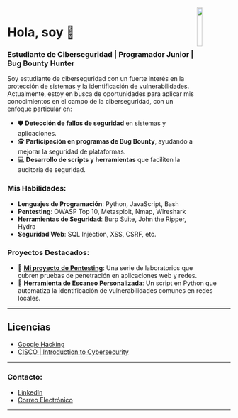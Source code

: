 

<img align="right" src="https://media.licdn.com/dms/image/v2/D4E03AQHQYw5xLiYh9A/profile-displayphoto-shrink_800_800/profile-displayphoto-shrink_800_800/0/1689976987838?e=1735171200&v=beta&t=tbi0tVd-fq8x0osrHTh-4CMLRcw9UFE8kP4vHSnCL8I" width="15%">

# Hola, soy  👋



### Estudiante de Ciberseguridad | Programador Junior | Bug Bounty Hunter

Soy estudiante de ciberseguridad con un fuerte interés en la protección de sistemas y la identificación de vulnerabilidades. Actualmente, estoy en busca de oportunidades para aplicar mis conocimientos en el campo de la ciberseguridad, con un enfoque particular en:

- 🛡️ **Detección de fallos de seguridad** en sistemas y aplicaciones.
- 🕵️ **Participación en programas de Bug Bounty**, ayudando a mejorar la seguridad de plataformas.
- 💻 **Desarrollo de scripts y herramientas** que faciliten la auditoría de seguridad.

### Mis Habilidades:

- **Lenguajes de Programación**: Python, JavaScript, Bash
- **Pentesting**: OWASP Top 10, Metasploit, Nmap, Wireshark
- **Herramientas de Seguridad**: Burp Suite, John the Ripper, Hydra
- **Seguridad Web**: SQL Injection, XSS, CSRF, etc.

### Proyectos Destacados:

- 🔐 **[Mi proyecto de Pentesting](#)**: Una serie de laboratorios que cubren pruebas de penetración en aplicaciones web y redes.
- 🚀 **[Herramienta de Escaneo Personalizada](#)**: Un script en Python que automatiza la identificación de vulnerabilidades comunes en redes locales.

---

## Licencias

- [Google Hacking](https://www.udemy.com/certificate/UC-cfe665c4-29e5-4de9-91b1-6c076118a15f/) 
- [CISCO | Introduction to Cybersecurity](https://www.credly.com/badges/d34fbd4f-bab5-4925-9905-23c619aef7f7/linked_in_profile)

---

### Contacto:

- [LinkedIn](https://www.linkedin.com/in/baguilar25/)
- [Correo Electrónico](mailto:alex@example.com)


---
